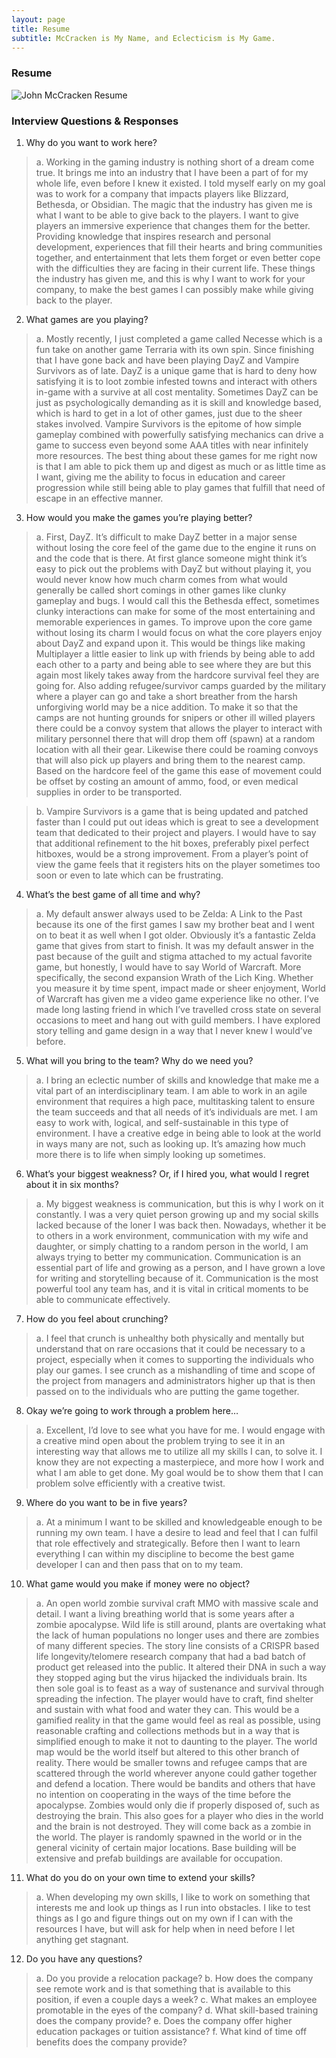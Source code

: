 ```yaml
---
layout: page
title: Resume
subtitle: McCracken is My Name, and Eclecticism is My Game.
---
```


### Resume

![John McCracken Resume](assets/img/JohnMcCrackenResume.PNG)

### Interview Questions & Responses

1.	Why do you want to work here?


> a.	Working in the gaming industry is nothing short of a dream come true. It brings me into an industry that I have been a part of for my whole life, even before I knew it existed. I told myself early on my goal was to work for a company that impacts players like Blizzard, Bethesda, or Obsidian. The magic that the industry has given me is what I want to be able to give back to the players. I want to give players an immersive experience that changes them for the better. Providing knowledge that inspires research and personal development, experiences that fill their hearts and bring communities together, and entertainment that lets them forget or even better cope with the difficulties they are facing in their current life. These things the industry has given me, and this is why I want to work for your company, to make the best games I can possibly make while giving back to the player.


2.	What games are you playing?


> a.	Mostly recently, I just completed a game called Necesse which is a fun take on another game Terraria with its own spin. Since finishing that I have gone back and have been playing DayZ and Vampire Survivors as of late. DayZ is a unique game that is hard to deny how satisfying it is to loot zombie infested towns and interact with others in-game with a survive at all cost mentality. Sometimes DayZ can be just as psychologically demanding as it is skill and knowledge based, which is hard to get in a lot of other games, just due to the sheer stakes involved. Vampire Survivors is the epitome of how simple gameplay combined with powerfully satisfying mechanics can drive a game to success even beyond some AAA titles with near infinitely more resources. The best thing about these games for me right now is that I am able to pick them up and digest as much or as little time as I want, giving me the ability to focus in education and career progression while still being able to play games that fulfill that need of escape in an effective manner.


3.	How would you make the games you’re playing better?


> a.	First, DayZ. It’s difficult to make DayZ better in a major sense without losing the core feel of the game due to the engine it runs on and the code that is there. At first glance someone might think it’s easy to pick out the problems with DayZ but without playing it, you would never know how much charm comes from what would generally be called short comings in other games like clunky gameplay and bugs. I would call this the Bethesda effect, sometimes clunky interactions can make for some of the most entertaining and memorable experiences in games. To improve upon the core game without losing its charm I would focus on what the core players enjoy about DayZ and expand upon it. This would be things like making Multiplayer a little easier to link up with friends by being able to add each other to a party and being able to see where they are but this again most likely takes away from the hardcore survival feel they are going for. Also adding refugee/survivor camps guarded by the military where a player can go and take a short breather from the harsh unforgiving world may be a nice addition. To make it so that the camps are not hunting grounds for snipers or other ill willed players there could be a convoy system that allows the player to interact with military personnel there that will drop them off (spawn) at a random location with all their gear. Likewise there could be roaming convoys that will also pick up players and bring them to the nearest camp. Based on the hardcore feel of the game this ease of movement could be offset by costing an amount of ammo, food, or even medical supplies in order to be transported.


> b.	Vampire Survivors is a game that is being updated and patched faster than I could put out ideas which is great to see a development team that dedicated to their project and players. I would have to say that additional refinement to the hit boxes, preferably pixel perfect hitboxes, would be a strong improvement. From a player’s point of view the game feels that it registers hits on the player sometimes too soon or even to late which can be frustrating. 


4.	What’s the best game of all time and why?


>a.	My default answer always used to be Zelda: A Link to the Past because its one of the first games I saw my brother beat and I went on to beat it as well when I got older. Obviously it’s a fantastic Zelda game that gives from start to finish. It was my default answer in the past because of the guilt and stigma attached to my actual favorite game, but honestly, I would have to say World of Warcraft. More specifically, the second expansion Wrath of the Lich King. Whether you measure it by time spent, impact made or sheer enjoyment, World of Warcraft has given me a video game experience like no other. I’ve made long lasting friend in which I’ve travelled cross state on several occasions to meet and hang out with guild members. I have explored story telling and game design in a way that I never knew I would’ve before.


5.	What will you bring to the team? Why do we need you?


>a.	I bring an eclectic number of skills and knowledge that make me a vital part of an interdisciplinary team. I am able to work in an agile environment that requires a high pace, multitasking talent to ensure the team succeeds and that all needs of it’s individuals are met. I am easy to work with, logical, and self-sustainable in this type of environment. I have a creative edge in being able to look at the world in ways many are not, such as looking up. It’s amazing how much more there is to life when simply looking up sometimes. 


6.	What’s your biggest weakness? Or, if I hired you, what would I regret about it in six months?


>a.	My biggest weakness is communication, but this is why I work on it constantly. I was a very quiet person growing up and my social skills lacked because of the loner I was back then. Nowadays, whether it be to others in a work environment, communication with my wife and daughter, or simply chatting to a random person in the world, I am always trying to better my communication. Communication is an essential part of life and growing as a person, and I have grown a love for writing and storytelling because of it. Communication is the most powerful tool any team has, and it is vital in critical moments to be able to communicate effectively.


7.	How do you feel about crunching?


> a.	I feel that crunch is unhealthy both physically and mentally but understand that on rare occasions that it could be necessary to a project, especially when it comes to supporting the individuals who play our games. I see crunch as a mishandling of time and scope of the project from managers and administrators higher up that is then passed on to the individuals who are putting the game together.


8.	Okay we’re going to work through a problem here…


> a.	Excellent, I’d love to see what you have for me. I would engage with a creative mind open about the problem trying to see it in an interesting way that allows me to utilize all my skills I can, to solve it. I know they are not expecting a masterpiece, and more how I work and what I am able to get done. My goal would be to show them that I can problem solve efficiently with a creative twist.


9.	Where do you want to be in five years?


> a.	At a minimum I want to be skilled and knowledgeable enough to be running my own team. I have a desire to lead and feel that I can fulfil that role effectively and strategically. Before then I want to learn everything I can within my discipline to become the best game developer I can and then pass that on to my team.


10.	What game would you make if money were no object?


> a.	An open world zombie survival craft MMO with massive scale and detail. I want a living breathing world that is some years after a zombie apocalypse. Wild life is still around, plants are overtaking what the lack of human populations no longer uses and there are zombies of many different species. The story line consists of a CRISPR based life longevity/telomere research company that had a bad batch of product get released into the public. It altered their DNA in such a way they stopped aging but the virus hijacked the individuals brain. Its then sole goal is to feast as a way of sustenance and survival through spreading the infection. The player would have to craft, find shelter and sustain with what food and water they can. This would be a gamified reality in that the game would feel as real as possible, using reasonable crafting and collections methods but in a way that is simplified enough to make it not to daunting to the player. The world map would be the world itself but altered to this other branch of reality. There would be smaller towns and refugee camps that are scattered through the world wherever anyone could gather together and defend a location. There would be bandits and others that have no intention on cooperating in the ways of the time before the apocalypse. Zombies would only die if properly disposed of, such as destroying the brain. This also goes for a player who dies in the world and the brain is not destroyed. They will come back as a zombie in the world. The player is randomly spawned in the world or in the general vicinity of certain major locations. Base building will be extensive and prefab buildings are available for occupation.


11.	What do you do on your own time to extend your skills?


> a.	When developing my own skills, I like to work on something that interests me and look up things as I run into obstacles. I like to test things as I go and figure things out on my own if I can with the resources I have, but will ask for help when in need before I let anything get stagnant.


12.	Do you have any questions?


> a.	Do you provide a relocation package?
> b.	How does the company see remote work and is that something that is available to this position, if even a couple days a week?
> c.	What makes an employee promotable in the eyes of the company?
> d.	What skill-based training does the company provide?
> e.	Does the company offer higher education packages or tuition assistance?
> f.	What kind of time off benefits does the company provide? 

